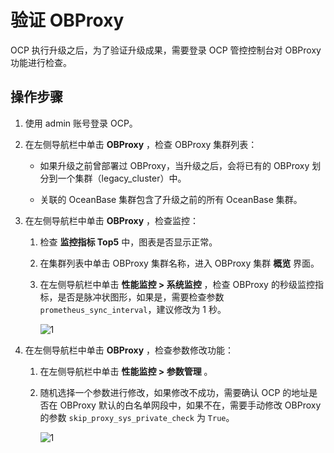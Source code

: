 # 验证 OBProxy

OCP 执行升级之后，为了验证升级成果，需要登录 OCP 管控控制台对 OBProxy 功能进行检查。

## 操作步骤

1. 使用 admin 账号登录 OCP。

2. 在左侧导航栏中单击 **OBProxy** ，检查 OBProxy 集群列表：

   * 如果升级之前曾部署过 OBProxy，当升级之后，会将已有的 OBProxy 划分到一个集群（legacy_cluster）中。

   * 关联的 OceanBase 集群包含了升级之前的所有 OceanBase 集群。

3. 在左侧导航栏中单击 **OBProxy** ，检查监控：

   1. 检查 **监控指标 Top5** 中，图表是否显示正常。

   2. 在集群列表中单击 OBProxy 集群名称，进入 OBProxy 集群 **概览** 界面。

   3. 在左侧导航栏中单击 **性能监控 > 系统监控** ，检查 OBProxy 的秒级监控指标，是否是脉冲状图形，如果是，需要检查参数 `prometheus_sync_interval`，建议修改为 1 秒。

      ![1](https://obbusiness-private.oss-cn-shanghai.aliyuncs.com/doc/img/ocp/410/obproxy1.png)

4. 在左侧导航栏中单击 **OBProxy** ，检查参数修改功能：

   1. 在左侧导航栏中单击 **性能监控 > 参数管理** 。

   2. 随机选择一个参数进行修改，如果修改不成功，需要确认 OCP 的地址是否在 OBProxy 默认的白名单网段中，如果不在，需要手动修改 OBProxy 的参数 `skip_proxy_sys_private_check` 为 `True`。

      ![1](https://obbusiness-private.oss-cn-shanghai.aliyuncs.com/doc/img/ocp/410/obproxy2.png)
